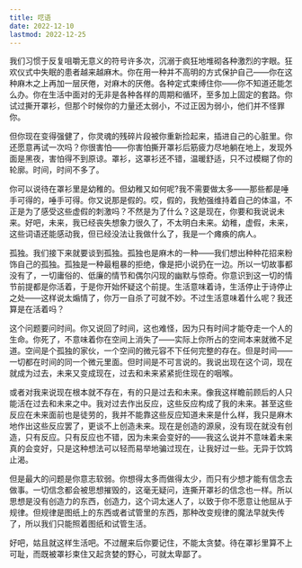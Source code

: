 ```yaml
---
title: 呓语
date: 2022-12-10
lastmod: 2022-12-25
---
```


我们习惯于反复咀嚼无意义的符号许多次，沉溺于疯狂地堆砌各种激烈的字眼。狂欢仪式中失眠的患者越来越麻木。你在用一种并不高明的方式保护自己——你在这种麻木之上再加一层厌倦，对麻木的厌倦。各种定式束缚住你——你不知道还能怎么办。你在生活中面对的无非是各种各样的周期和循环，至多加上固定的套路。你试过撕开罩衫，但那个时候你的力量还太弱小，不过正因为弱小，他们并不怪罪你。

但你现在变得强健了，你灵魂的残碎片段被你重新捡起来，插进自己的心脏里。你还愿意再试一次吗？你很害怕——你害怕撕开罩衫后筋疲力尽地躺在地上，发现外面是黑夜，害怕得不到原谅。罩衫，这罩衫还不错，温暖舒适，只不过模糊了你的轮廓。时间，时间不多了。

你可以说待在罩衫里是幼稚的。但幼稚又如何呢?我不需要做太多——那些都是唾手可得的，唾手可得。你又说那是假的。哎，假的，我勉强维持着自己的体温，不正是为了感受这些虚假的刺激吗？不然是为了什么？这是现在，你要和我说说未来。好吧，未来，我已经丧失想象力很久了，不太明白未来。幼稚，虚假，未来，这些词语还能感动我，但已经没法让我做什么了，我是一个瘫痪的病人。

孤独。我们接下来就要谈到孤独。孤独也是麻木的一种——我们想出种种花招来粉饰自己的孤独。孤独是一种最粗暴的拒绝，像是把小说扔在一边。所以一切故事都没有了，一切庸俗的、低廉的情节和偶尔闪现的幽默与惊奇。你意识到这一切的情节前提都是你活着，于是你开始怀疑这个前提。生活意味着诗，生活停止于诗停止之处——这样说太煽情了，你万一自杀了可就不妙。不过生活意味着什么呢？我还算是在活着吗？

这个问题要问时间。你又说回了时间，这也难怪，因为只有时间才能夺走一个人的生命。你死了，不意味着你在空间上消失了——实际上你所占的空间本来就微不足道。空间是个孤独的家伙，一个空间的微元容不下任何完整的存在。但是时间——一切都在时间的同一个微元里面。但时间是不可言说的。我说出现在这个词，现在就成为过去，未来又变成现在，过去和未来紧紧扼住现在的咽喉。

或者对我来说现在根本就不存在，有的只是过去和未来。像我这样瞻前顾后的人只能活在过去和未来之中。我对过去作出反应，这些反应构成了我的未来。甚至这些反应在未来面前也是徒劳的，我并不能靠这些反应知道未来是什么样，我只是麻木地作出这些反应罢了，更谈不上创造未来。现在是创造的源泉，没有现在就没有创造，只有反应。只有反应也不错，因为未来会变好的——我这么说并不意味着未来真的会变好，只是这种想法可以轻而易举地骗过现在，让我好过一些。无异于饮鸩止渴。

但是最大的问题是你意志软弱。你想得太多而做得太少，而只有少想才能有信念去做事。一切信念都会被思想摧毁的，这毫无疑问，连撕开罩衫的信念也一样。所以思想是没有创造力的东西，创造力，这个词太迷人了，以致于你不愿意让他屈从于规律。但规律是图纸上的东西或者试管里的东西，那种改变规律的魔法早就失传了，所以我们只能照着图纸和试管生活。

好吧，姑且就这样生活吧。不过醒来后你要记住，不能太贪婪。待在罩衫里算不上可耻，而既被罩衫束住又起贪婪的野心，可就太卑鄙了。
